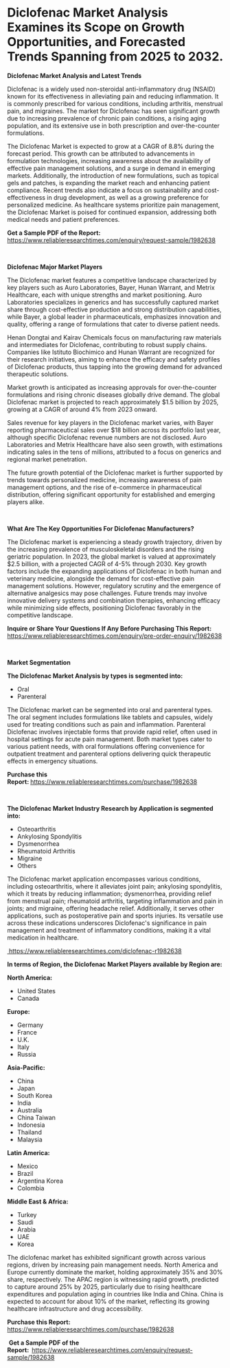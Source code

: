 <p><h1>Diclofenac Market Analysis Examines its Scope on Growth Opportunities, and Forecasted Trends Spanning from 2025 to 2032.</h1></p><p><strong>Diclofenac Market Analysis and Latest Trends</strong></p>
<p><p>Diclofenac is a widely used non-steroidal anti-inflammatory drug (NSAID) known for its effectiveness in alleviating pain and reducing inflammation. It is commonly prescribed for various conditions, including arthritis, menstrual pain, and migraines. The market for Diclofenac has seen significant growth due to increasing prevalence of chronic pain conditions, a rising aging population, and its extensive use in both prescription and over-the-counter formulations.</p><p>The Diclofenac Market is expected to grow at a CAGR of 8.8% during the forecast period. This growth can be attributed to advancements in formulation technologies, increasing awareness about the availability of effective pain management solutions, and a surge in demand in emerging markets. Additionally, the introduction of new formulations, such as topical gels and patches, is expanding the market reach and enhancing patient compliance. Recent trends also indicate a focus on sustainability and cost-effectiveness in drug development, as well as a growing preference for personalized medicine. As healthcare systems prioritize pain management, the Diclofenac Market is poised for continued expansion, addressing both medical needs and patient preferences.</p></p>
<p><strong>Get a Sample PDF of the Report:&nbsp;</strong> <a href="https://www.reliableresearchtimes.com/enquiry/request-sample/1982638?utm_campaign=3279&utm_medium=2&utm_source=Github&utm_content=ia&utm_term=19042025&utm_id=diclofenac">https://www.reliableresearchtimes.com/enquiry/request-sample/1982638</a></p>
<p>&nbsp;</p>
<p><strong>Diclofenac Major Market Players</strong></p>
<p><p>The Diclofenac market features a competitive landscape characterized by key players such as Auro Laboratories, Bayer, Hunan Warrant, and Metrix Healthcare, each with unique strengths and market positioning. Auro Laboratories specializes in generics and has successfully captured market share through cost-effective production and strong distribution capabilities, while Bayer, a global leader in pharmaceuticals, emphasizes innovation and quality, offering a range of formulations that cater to diverse patient needs.</p><p>Henan Dongtai and Kairav Chemicals focus on manufacturing raw materials and intermediates for Diclofenac, contributing to robust supply chains. Companies like Istituto Biochimico and Hunan Warrant are recognized for their research initiatives, aiming to enhance the efficacy and safety profiles of Diclofenac products, thus tapping into the growing demand for advanced therapeutic solutions.</p><p>Market growth is anticipated as increasing approvals for over-the-counter formulations and rising chronic diseases globally drive demand. The global Diclofenac market is projected to reach approximately $1.5 billion by 2025, growing at a CAGR of around 4% from 2023 onward.</p><p>Sales revenue for key players in the Diclofenac market varies, with Bayer reporting pharmaceutical sales over $18 billion across its portfolio last year, although specific Diclofenac revenue numbers are not disclosed. Auro Laboratories and Metrix Healthcare have also seen growth, with estimations indicating sales in the tens of millions, attributed to a focus on generics and regional market penetration.</p><p>The future growth potential of the Diclofenac market is further supported by trends towards personalized medicine, increasing awareness of pain management options, and the rise of e-commerce in pharmaceutical distribution, offering significant opportunity for established and emerging players alike.</p></p>
<p>&nbsp;</p>
<p><strong>What Are The Key Opportunities For Diclofenac Manufacturers?</strong></p>
<p><p>The Diclofenac market is experiencing a steady growth trajectory, driven by the increasing prevalence of musculoskeletal disorders and the rising geriatric population. In 2023, the global market is valued at approximately $2.5 billion, with a projected CAGR of 4-5% through 2030. Key growth factors include the expanding applications of Diclofenac in both human and veterinary medicine, alongside the demand for cost-effective pain management solutions. However, regulatory scrutiny and the emergence of alternative analgesics may pose challenges. Future trends may involve innovative delivery systems and combination therapies, enhancing efficacy while minimizing side effects, positioning Diclofenac favorably in the competitive landscape.</p></p>
<p><strong>Inquire or Share Your Questions If Any Before Purchasing This Report:</strong> <a href="https://www.reliableresearchtimes.com/enquiry/pre-order-enquiry/1982638?utm_campaign=3279&utm_medium=2&utm_source=Github&utm_content=ia&utm_term=19042025&utm_id=diclofenac">https://www.reliableresearchtimes.com/enquiry/pre-order-enquiry/1982638</a></p>
<p>&nbsp;</p>
<p><strong>Market Segmentation</strong></p>
<p><strong>The Diclofenac Market Analysis by types is segmented into:</strong></p>
<p><ul><li>Oral</li><li>Parenteral</li></ul></p>
<p><p>The Diclofenac market can be segmented into oral and parenteral types. The oral segment includes formulations like tablets and capsules, widely used for treating conditions such as pain and inflammation. Parenteral Diclofenac involves injectable forms that provide rapid relief, often used in hospital settings for acute pain management. Both market types cater to various patient needs, with oral formulations offering convenience for outpatient treatment and parenteral options delivering quick therapeutic effects in emergency situations.</p></p>
<p><strong>Purchase this Report:&nbsp;</strong><a href="https://www.reliableresearchtimes.com/purchase/1982638?utm_campaign=3279&utm_medium=2&utm_source=Github&utm_content=ia&utm_term=19042025&utm_id=diclofenac">https://www.reliableresearchtimes.com/purchase/1982638</a></p>
<p>&nbsp;</p>
<p><strong>The Diclofenac Market Industry Research by Application is segmented into:</strong></p>
<p><ul><li>Osteoarthritis</li><li>Ankylosing Spondylitis</li><li>Dysmenorrhea</li><li>Rheumatoid Arthritis</li><li>Migraine</li><li>Others</li></ul></p>
<p><p>The Diclofenac market application encompasses various conditions, including osteoarthritis, where it alleviates joint pain; ankylosing spondylitis, which it treats by reducing inflammation; dysmenorrhea, providing relief from menstrual pain; rheumatoid arthritis, targeting inflammation and pain in joints; and migraine, offering headache relief. Additionally, it serves other applications, such as postoperative pain and sports injuries. Its versatile use across these indications underscores Diclofenac's significance in pain management and treatment of inflammatory conditions, making it a vital medication in healthcare.</p></p>
<p><a href="https://www.reliableresearchtimes.com/diclofenac-r1982638?utm_campaign=3279&utm_medium=2&utm_source=Github&utm_content=ia&utm_term=19042025&utm_id=diclofenac">&nbsp;https://www.reliableresearchtimes.com/diclofenac-r1982638</a></p>
<p><strong>In terms of Region, the Diclofenac Market Players available by Region are:</strong></p>
<p>
    <p> <strong> North America: </strong>
        <ul>
            <li>United States</li>
            <li>Canada</li>
        </ul>
        </p> 
    <p> <strong> Europe: </strong>
        <ul>
            <li>Germany</li>
            <li>France</li>
            <li>U.K.</li>
            <li>Italy</li>
            <li>Russia</li>
        </ul>
        </p> 
    <p> <strong> Asia-Pacific: </strong>
        <ul>
            <li>China</li>
            <li>Japan</li>
            <li>South Korea</li>
            <li>India</li>
            <li>Australia</li>
            <li>China Taiwan</li>
            <li>Indonesia</li>
            <li>Thailand</li>
            <li>Malaysia</li>
        </ul>
        </p> 
    <p> <strong> Latin America: </strong>
        <ul>
            <li>Mexico</li>
            <li>Brazil</li>
            <li>Argentina Korea</li>
            <li>Colombia</li>
        </ul>
        </p> 
    <p> <strong> Middle East & Africa: </strong>
        <ul>
            <li>Turkey</li>
            <li>Saudi</li>
            <li>Arabia</li>
            <li>UAE</li>
            <li>Korea</li>
        </ul>
    </p>
    </p>
<p><p>The diclofenac market has exhibited significant growth across various regions, driven by increasing pain management needs. North America and Europe currently dominate the market, holding approximately 35% and 30% share, respectively. The APAC region is witnessing rapid growth, predicted to capture around 25% by 2025, particularly due to rising healthcare expenditures and population aging in countries like India and China. China is expected to account for about 10% of the market, reflecting its growing healthcare infrastructure and drug accessibility.</p></p>
<p><strong>Purchase this Report: </strong><a href="https://www.reliableresearchtimes.com/purchase/1982638?utm_campaign=3279&utm_medium=2&utm_source=Github&utm_content=ia&utm_term=19042025&utm_id=diclofenac">https://www.reliableresearchtimes.com/purchase/1982638</a></p>
<p>&nbsp;<strong>Get a Sample PDF of the Report:&nbsp;&nbsp;</strong><a href="https://www.reliableresearchtimes.com/enquiry/request-sample/1982638?utm_campaign=3279&utm_medium=2&utm_source=Github&utm_content=ia&utm_term=19042025&utm_id=diclofenac">https://www.reliableresearchtimes.com/enquiry/request-sample/1982638</a></p>
<p><strong></strong></p>
<p><p></p><p></p><p></p></p>